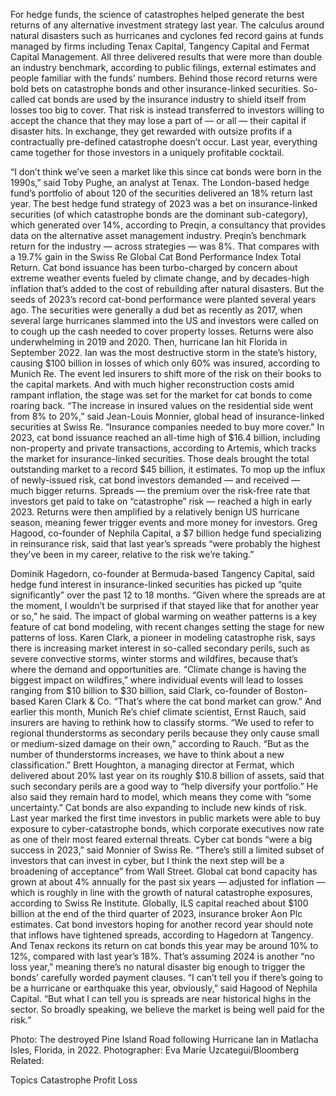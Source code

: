 For hedge funds, the science of catastrophes helped generate the best returns of any alternative investment strategy last year.
The calculus around natural disasters such as hurricanes and cyclones fed record gains at funds managed by firms including Tenax Capital, Tangency Capital and Fermat Capital Management. All three delivered results that were more than double an industry benchmark, according to public filings, external estimates and people familiar with the funds’ numbers.
Behind those record returns were bold bets on catastrophe bonds and other insurance-linked securities. So-called cat bonds are used by the insurance industry to shield itself from losses too big to cover. That risk is instead transferred to investors willing to accept the chance that they may lose a part of — or all — their capital if disaster hits. In exchange, they get rewarded with outsize profits if a contractually pre-defined catastrophe doesn’t occur.
Last year, everything came together for those investors in a uniquely profitable cocktail.

“I don’t think we’ve seen a market like this since cat bonds were born in the 1990s,” said Toby Pughe, an analyst at Tenax. The London-based hedge fund’s portfolio of about 120 of the securities delivered an 18% return last year.
The best hedge fund strategy of 2023 was a bet on insurance-linked securities (of which catastrophe bonds are the dominant sub-category), which generated over 14%, according to Preqin, a consultancy that provides data on the alternative asset management industry. Preqin’s benchmark return for the industry — across strategies — was 8%. That compares with a 19.7% gain in the Swiss Re Global Cat Bond Performance Index Total Return.
Cat bond issuance has been turbo-charged by concern about extreme weather events fueled by climate change, and by decades-high inflation that’s added to the cost of rebuilding after natural disasters.
But the seeds of 2023’s record cat-bond performance were planted several years ago.
The securities were generally a dud bet as recently as 2017, when several large hurricanes slammed into the US and investors were called on to cough up the cash needed to cover property losses. Returns were also underwhelming in 2019 and 2020.
Then, hurricane Ian hit Florida in September 2022.
Ian was the most destructive storm in the state’s history, causing $100 billion in losses of which only 60% was insured, according to Munich Re. The event led insurers to shift more of the risk on their books to the capital markets. And with much higher reconstruction costs amid rampant inflation, the stage was set for the market for cat bonds to come roaring back.
“The increase in insured values on the residential side went from 8% to 20%,” said Jean-Louis Monnier, global head of insurance-linked securities at Swiss Re. “Insurance companies needed to buy more cover.”
In 2023, cat bond issuance reached an all-time high of $16.4 billion, including non-property and private transactions, according to Artemis, which tracks the market for insurance-linked securities. Those deals brought the total outstanding market to a record $45 billion, it estimates.
To mop up the influx of newly-issued risk, cat bond investors demanded — and received — much bigger returns. Spreads — the premium over the risk-free rate that investors get paid to take on “catastrophe” risk — reached a high in early 2023. Returns were then amplified by a relatively benign US hurricane season, meaning fewer trigger events and more money for investors.
Greg Hagood, co-founder of Nephila Capital, a $7 billion hedge fund specializing in reinsurance risk, said that last year’s spreads “were probably the highest they’ve been in my career, relative to the risk we’re taking.”

Dominik Hagedorn, co-founder at Bermuda-based Tangency Capital, said hedge fund interest in insurance-linked securities has picked up “quite significantly” over the past 12 to 18 months. “Given where the spreads are at the moment, I wouldn’t be surprised if that stayed like that for another year or so,” he said.
The impact of global warming on weather patterns is a key feature of cat bond modeling, with recent changes setting the stage for new patterns of loss.
Karen Clark, a pioneer in modeling catastrophe risk, says there is increasing market interest in so-called secondary perils, such as severe convective storms, winter storms and wildfires, because that’s where the demand and opportunities are.
“Climate change is having the biggest impact on wildfires,” where individual events will lead to losses ranging from $10 billion to $30 billion, said Clark, co-founder of Boston-based Karen Clark & Co. “That’s where the cat bond market can grow.”
And earlier this month, Munich Re’s chief climate scientist, Ernst Rauch, said insurers are having to rethink how to classify storms.
“We used to refer to regional thunderstorms as secondary perils because they only cause small or medium-sized damage on their own,” according to Rauch. “But as the number of thunderstorms increases, we have to think about a new classification.”
Brett Houghton, a managing director at Fermat, which delivered about 20% last year on its roughly $10.8 billion of assets, said that such secondary perils are a good way to “help diversify your portfolio.” He also said they remain hard to model, which means they come with “some uncertainty.”
Cat bonds are also expanding to include new kinds of risk. Last year marked the first time investors in public markets were able to buy exposure to cyber-catastrophe bonds, which corporate executives now rate as one of their most feared external threats.
Cyber cat bonds “were a big success in 2023,” said Monnier of Swiss Re. “There’s still a limited subset of investors that can invest in cyber, but I think the next step will be a broadening of acceptance” from Wall Street.
Global cat bond capacity has grown at about 4% annually for the past six years — adjusted for inflation — which is roughly in line with the growth of natural catastrophe exposures, according to Swiss Re Institute. Globally, ILS capital reached about $100 billion at the end of the third quarter of 2023, insurance broker Aon Plc estimates.
Cat bond investors hoping for another record year should note that inflows have tightened spreads, according to Hagedorn at Tangency. And Tenax reckons its return on cat bonds this year may be around 10% to 12%, compared with last year’s 18%. That’s assuming 2024 is another “no loss year,” meaning there’s no natural disaster big enough to trigger the bonds’ carefully worded payment clauses.
“I can’t tell you if there’s going to be a hurricane or earthquake this year, obviously,” said Hagood of Nephila Capital. “But what I can tell you is spreads are near historical highs in the sector. So broadly speaking, we believe the market is being well paid for the risk.”

Photo: The destroyed Pine Island Road following Hurricane Ian in Matlacha Isles, Florida, in 2022. Photographer: Eva Marie Uzcategui/Bloomberg
Related:

Topics
Catastrophe
Profit Loss
